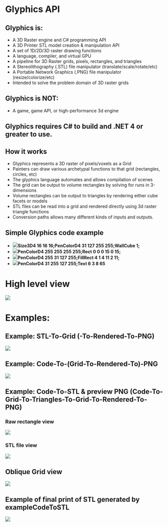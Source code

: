 # Glyphics API

## Glyphics is:
*  A 3D Raster engine and C# programming API 
*  A 3D Printer STL model creation & manipulation API
*  A set of 1D/2D/3D raster drawing functions
*  A language, compiler, and virtual GPU
*  A pipeline for 3D Raster grids, pixels, rectangles, and triangles
*  A Stereolithography (.STL) file manipulator (translate/scale/rotate/etc)
*  A Portable Network Graphics (.PNG) file manipulator (resize/colorize/etc)
*  Intended to solve the problem domain of 3D raster grids
   
## Glyphics is NOT:
*  A game, game API, or high-performance 3d engine

## Glyphics requires C# to build and .NET 4 or greater to use.

## How it works
- Glyphics represents a 3D raster of pixels/voxels as a Grid
- Painters can draw various archetypal functions to that grid (rectangles, circles, etc)
- The glyphics language automates and allows compilation of scenes
- The grid can be output to volume rectangles by solving for runs in 3-dimensions
- Volume rectangles can be output to triangles by rendering either cube facets or models
- STL files can be read into a grid and rendered directly using 3d raster triangle functions
- Conversion paths allows many different kinds of inputs and outputs.

## Simple Glyphics code example
* ![](https://github.com/katascope/Glyphics/blob/master/Glyphics/Apps/Animator/Simple1.PNG)**Size3D4 16 16 16;PenColorD4 31 127 255 255;WallCube 1;**
* ![](https://github.com/katascope/Glyphics/blob/master/Glyphics/Apps/Animator/Simple2.PNG)**PenColorD4 255 255 255 255;Rect 0 0 0 15 0 15;**
* ![](https://github.com/katascope/Glyphics/blob/master/Glyphics/Apps/Animator/Simple3.PNG)**PenColorD4 255 31 127 255;FillRect 4 1 4 11 2 11;**
* ![](https://github.com/katascope/Glyphics/blob/master/Glyphics/Apps/Animator/Simple4.PNG)**PenColorD4 31 255 127 255;Text 6 3 8 65**

# High level view
![](http://i.imgur.com/KKtSuV0.png)

# Examples:

## Example: STL-To-Grid (-To-Rendered-To-PNG)
![](https://github.com/katascope/Glyphics/blob/master/Glyphics/Examples/ExampleSTLToGrid/test.png)

## Example: Code-To-(Grid-To-Rendered-To)-PNG
![](https://github.com/katascope/Glyphics/blob/master/Glyphics/Examples/ExampleCodeToPNG/Ascent.PNG)

## Example: Code-To-STL & preview PNG (Code-To-Grid-To-Triangles-To-Grid-To-Rendered-To-PNG)

### Raw rectangle view
![](http://i.imgur.com/SKPyyVX.png)

### STL file view
![](http://i.imgur.com/LDqSVAF.png)

## Oblique Grid view
![](https://github.com/katascope/Glyphics/blob/master/Glyphics/Examples/ExampleCodeToSTL/preview.png)

## Example of final print of STL generated by exampleCodeToSTL
![](http://i.imgur.com/9wrotEK.png)
